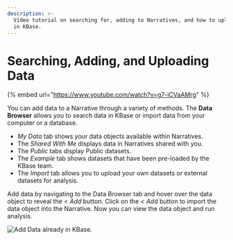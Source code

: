 ```yaml
---
description: >-
  Video tutorial on searching for, adding to Narratives, and how to upload data
  in KBase.
---
```


# Searching, Adding, and Uploading Data

{% embed url="https://www.youtube.com/watch?v=g7-iCVaAMrg" %}

You can add data to a Narrative through a variety of methods. The **Data Browser** allows you to search data in KBase or import data from your computer or a database.

* _My Data_ tab shows your data objects available within Narratives.&#x20;
* The _Shared With Me_ displays data in Narratives shared with you.&#x20;
* The _Public_ tabs display Public datasets.
* The _Example_ tab shows datasets that have been pre-loaded by the KBase team.&#x20;
* The _Import_ tab allows you to upload your own datasets or external datasets for analysis.

Add data by navigating to the Data Browser tab and hover over the data object to reveal the _<_ _Add_ button. Click on the _< Add_ button to import the data object into the Narrative. Now you can view the data object and run analysis.&#x20;

![Add Data already in KBase. ](<../.gitbook/assets/AddDatatoNarrative (1).gif>)
